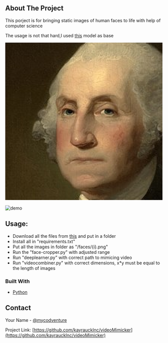 <!-- Deeplearner -->

<!-- ABOUT THE PROJECT -->
## About The Project

This porject is for bringing static images of human faces to life with help of computer science

The usage is not that hard,I used [this](https://github.com/AliaksandrSiarohin/first-order-model) model as base


![faceexample](https://github.com/kayraucklnc/Deeplearner/blob/master/Examples/faces/1.png)


![demo](https://raw.githubusercontent.com/kayraucklnc/Deeplearner/master/Examples/demo.gif)


## Usage:
* Download all the files from [this](https://github.com/AliaksandrSiarohin/first-order-model) and put in a folder
* Install all in "requirements.txt"
* Put all the images in folder as "/faces/{i}.png"
* Run the "face-cropper.py" with adjusted range
* Run "deeplearner.py" with correct path to mimicing video
* Run "videocombiner.py" with correct dimensions, x*y must be equal to the length of images

### Built With
* [Python](https://python.org)

<!-- CONTACT -->
## Contact

Your Name - [@mycodventure](https://twitter.com/mycodventure)

Project Link: [https://github.com/kayraucklnc/videoMimicker](https://github.com/kayraucklnc/videoMimicker)
